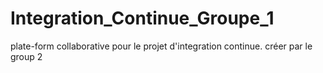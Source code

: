 # Integration_Continue_Groupe_1
plate-form collaborative pour le projet d'integration continue. créer par le group 2
